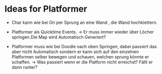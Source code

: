 # Ideas for Platformer

- Char kann wie bei Ori per Sprung an eine Wand , die Wand hochklettern. 

- Platformer als Quicktime Events. -> Er muss immer wieder über Löcher springen.Die Map wird Automatisch Generiert? 

- Platformer muss wie bei Doodle nach oben Springen, dabei passiert das aber nicht Automatisch sondern er kann sich auf den einzelnen Platformen selber bewegen und schauen, welchen sprung könnte er schaffen. -> Was passiert wenn er die Platform nicht erreichst? Fällt er dann runter?
